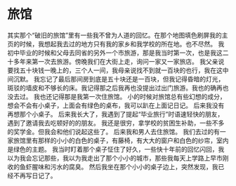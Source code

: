 # 旅馆

其实那个“破旧的旅馆”里有一些我不曾为人道的回忆。在那个地图填色刷屏我的主页的时候，我想起我去过的地方只有我的家乡和我学校的所在地。也不尽然。
我初中毕业的时候和父母去同省的另外一个市旅游，那是我当时第一次，也是我这二十多年来第一次去旅游。傍晚我们在大街上走，询问一家又一家旅店。
我父亲说要找五十块钱一晚上的，三个人一间，我母亲说找不到就一百块的也行，我在这中间沉默。
我忘记了最后那间房到底是五十块还是一百块，但我记得昏暗的灯光，斑驳的墙皮和不够长的床。我记得那之后我再也没提出过出门旅游。我也的确再也没去过。
我也还记得那是我第一次住旅馆。
小的时候对旅馆总有些幻想的成分，想会不会有小桌子，上面会有绿色的桌布，我可以趴在上面记日记。
后来我没有再想那个小桌子。
后来我长大了，我遇到了提起“毕业旅行”时语速轻快的朋友，遇到了邀请我去吃顿好的的朋友。
我还是很穷，拿学校的贫困生补助，一些不多的奖学金。但我会和他们说起这些了。
后来我和男人去住旅馆。
我们去过的有一家旅馆里有那样的小小的白色的桌子，有藤椅，有大大的窗户和白色的纱帘，室内是绿色的主题。
我当时盯着那个桌子怔住了好久，一些快十年前的回忆闪回，我以为我会忘记那些，我以为我走出了那个小小的城市，那些我每天上学路上早市刚收的鱼虾腥味和污水的腐臭。
然后我坐在那个小小的桌子边上，突然发现，我已经不再写日记了。